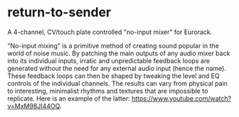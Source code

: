 # return-to-sender
A 4-channel, CV/touch plate controlled "no-input mixer" for Eurorack.

"No-input mixing" is a primitive method of creating sound popular in the world of noise music. By patching the main outputs of any audio mixer back into its individual inputs, irratic and unpredictable feedback loops are generated without the need for any external audio input (hence the name). These feedback loops can then be shaped by tweaking the level and EQ controls of the individual channels. The results can vary from physical pain to interesting, minimalist rhythms and textures that are impossible to replicate. Here is an example of the latter: https://www.youtube.com/watch?v=MxM98JI44OQ.


